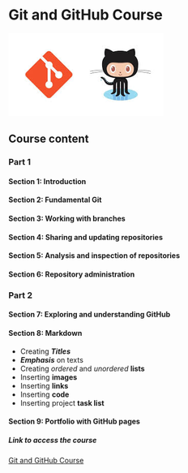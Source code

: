 # Git and GitHub Course

![Logo](img/git-and-github.jpeg)


## Course content


### Part 1

#### Section 1: Introduction

#### Section 2: Fundamental Git

#### Section 3: Working with branches

#### Section 4: Sharing and updating repositories

#### Section 5: Analysis and inspection of repositories

#### Section 6: Repository administration


### Part 2

#### Section 7: Exploring and understanding GitHub

#### Section 8: Markdown
* Creating _**Titles**_
* _**Emphasis**_ on texts
* Creating *ordered* and *unordered* **lists**
* Inserting **images**
* Inserting **links**
* Inserting **code**
* Inserting project **task list**

#### Section 9: Portfolio with GitHub pages


##### Link to access the course

[Git and GitHub Course](https://www.udemy.com/course/git-e-github-do-basico-ao-avancado-c-gist-e-github-pages/)